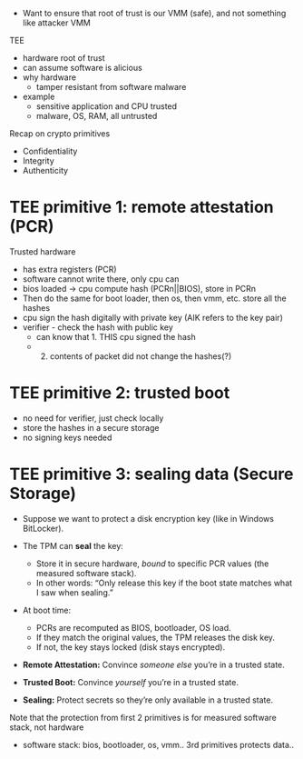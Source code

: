 - Want to ensure that root of trust is our VMM (safe), and not something like attacker VMM

TEE
- hardware root of trust
- can assume software is alicious
- why hardware
	- tamper resistant from software malware
- example
	- sensitive application and CPU trusted
	- malware, OS, RAM, all untrusted

Recap on crypto primitives
- Confidentiality
- Integrity 
- Authenticity

# TEE primitive 1: remote attestation (PCR)
Trusted hardware 
- has extra registers (PCR)
- software cannot write there, only cpu can
- bios loaded -> cpu compute hash (PCRn||BIOS), store in PCRn
- Then do the same for boot loader, then os, then vmm, etc. store all the hashes
- cpu sign the hash digitally with private key (AIK refers to the key pair)
- verifier - check the hash with public key
	- can know that 1. THIS cpu signed the hash
	- 2. contents of packet did not change the hashes(?)

# TEE primitive 2: trusted boot
- no need for verifier, just check locally
- store the hashes in a secure storage
- no signing keys needed

# TEE primitive 3: sealing data (Secure Storage)
- Suppose we want to protect a disk encryption key (like in Windows BitLocker).
- The TPM can **seal** the key:
    - Store it in secure hardware, _bound_ to specific PCR values (the measured software stack).
    - In other words: “Only release this key if the boot state matches what I saw when sealing.”
- At boot time:
    - PCRs are recomputed as BIOS, bootloader, OS load.
    - If they match the original values, the TPM releases the disk key.
    - If not, the key stays locked (disk stays encrypted).

- **Remote Attestation:** Convince _someone else_ you’re in a trusted state.    
- **Trusted Boot:** Convince _yourself_ you’re in a trusted state.
- **Sealing:** Protect secrets so they’re only available in a trusted state.

Note that the protection from first 2 primitives is for measured software stack, not hardware
- software stack: bios, bootloader, os, vmm..
3rd primitives protects data..